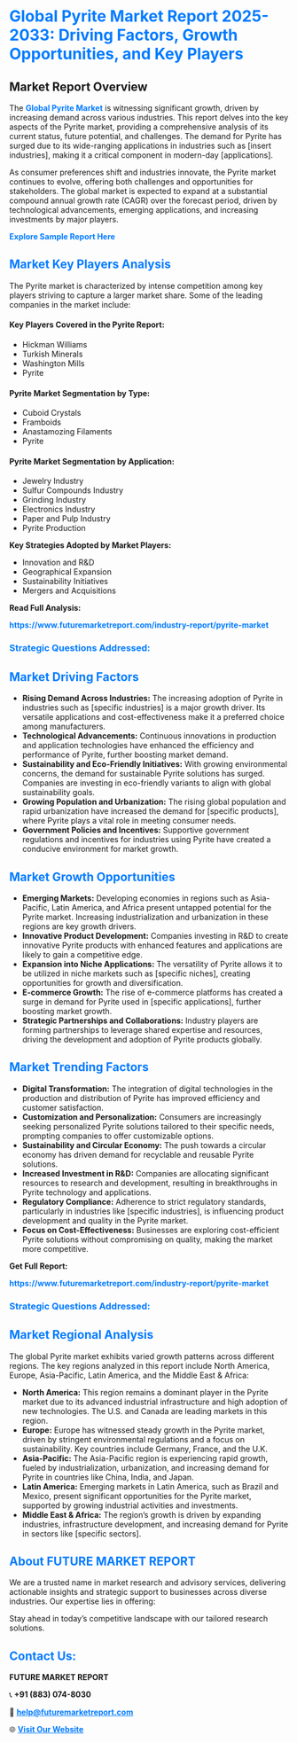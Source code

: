 <h1 style="color: #007BFF;">Global Pyrite Market Report 2025-2033: Driving Factors, Growth Opportunities, and Key Players</h1>

<section id="overview">
<h2>Market Report Overview</h2>
<p>The <a href="https://www.futuremarketreport.com/industry-report/pyrite-market" style="color: #007BFF; text-decoration: none;"><strong>Global Pyrite Market</strong></a> is witnessing significant growth, driven by increasing demand across various industries. This report delves into the key aspects of the Pyrite market, providing a comprehensive analysis of its current status, future potential, and challenges. The demand for Pyrite has surged due to its wide-ranging applications in industries such as [insert industries], making it a critical component in modern-day [applications].</p>
<p>As consumer preferences shift and industries innovate, the Pyrite market continues to evolve, offering both challenges and opportunities for stakeholders. The global market is expected to expand at a substantial compound annual growth rate (CAGR) over the forecast period, driven by technological advancements, emerging applications, and increasing investments by major players.</p>
</section>

<section id="overview">
<p><a href="https://www.futuremarketreport.com/request-sample/reportId=110630" style="color: #007BFF; text-decoration: none;"><strong>Explore Sample Report Here</strong></a></p>
</section>

<section id="key-players">
<h2 style="color: #007BFF;">Market Key Players Analysis</h2>
<p>The Pyrite market is characterized by intense competition among key players striving to capture a larger market share. Some of the leading companies in the market include:</p>
<h4>Key Players Covered in the Pyrite Report:</h4>
<ul><li>Hickman Williams</li><li>Turkish Minerals</li><li>Washington Mills</li><li>Pyrite</li></ul>
<h4>Pyrite Market Segmentation by Type:</h4>
<ul><li>Cuboid Crystals</li><li>Framboids</li><li>Anastamozing Filaments</li><li>Pyrite</li></ul>

<h4>Pyrite Market Segmentation by Application:</h4>
<ul><li>Jewelry Industry</li><li>Sulfur Compounds Industry</li><li>Grinding Industry</li><li>Electronics Industry</li><li>Paper and Pulp Industry</li><li>Pyrite Production</li></ul>
<p><strong>Key Strategies Adopted by Market Players:</strong></p>
<ul>
<li>Innovation and R&D</li>
<li>Geographical Expansion</li>
<li>Sustainability Initiatives</li>
<li>Mergers and Acquisitions</li>
</ul>
</section>

<section>
<p><strong>Read Full Analysis: </strong></p><a href="https://www.futuremarketreport.com/industry-report/pyrite-market" style="color: #007BFF; text-decoration: none;"><strong>https://www.futuremarketreport.com/industry-report/pyrite-market</strong></a>
<h3 style="color: #007BFF;">Strategic Questions Addressed:</h3>
</section>

<section id="driving-factors">
<h2 style="color: #007BFF;">Market Driving Factors</h2>
<ul>
<li><strong>Rising Demand Across Industries:</strong> The increasing adoption of Pyrite in industries such as [specific industries] is a major growth driver. Its versatile applications and cost-effectiveness make it a preferred choice among manufacturers.</li>
<li><strong>Technological Advancements:</strong> Continuous innovations in production and application technologies have enhanced the efficiency and performance of Pyrite, further boosting market demand.</li>
<li><strong>Sustainability and Eco-Friendly Initiatives:</strong> With growing environmental concerns, the demand for sustainable Pyrite solutions has surged. Companies are investing in eco-friendly variants to align with global sustainability goals.</li>
<li><strong>Growing Population and Urbanization:</strong> The rising global population and rapid urbanization have increased the demand for [specific products], where Pyrite plays a vital role in meeting consumer needs.</li>
<li><strong>Government Policies and Incentives:</strong> Supportive government regulations and incentives for industries using Pyrite have created a conducive environment for market growth.</li>
</ul>
</section>

<section id="growth-opportunities">
<h2 style="color: #007BFF;">Market Growth Opportunities</h2>
<ul>
<li><strong>Emerging Markets:</strong> Developing economies in regions such as Asia-Pacific, Latin America, and Africa present untapped potential for the Pyrite market. Increasing industrialization and urbanization in these regions are key growth drivers.</li>
<li><strong>Innovative Product Development:</strong> Companies investing in R&D to create innovative Pyrite products with enhanced features and applications are likely to gain a competitive edge.</li>
<li><strong>Expansion into Niche Applications:</strong> The versatility of Pyrite allows it to be utilized in niche markets such as [specific niches], creating opportunities for growth and diversification.</li>
<li><strong>E-commerce Growth:</strong> The rise of e-commerce platforms has created a surge in demand for Pyrite used in [specific applications], further boosting market growth.</li>
<li><strong>Strategic Partnerships and Collaborations:</strong> Industry players are forming partnerships to leverage shared expertise and resources, driving the development and adoption of Pyrite products globally.</li>
</ul>
</section>

<section id="trending-factors">
<h2 style="color: #007BFF;">Market Trending Factors</h2>
<ul>
<li><strong>Digital Transformation:</strong> The integration of digital technologies in the production and distribution of Pyrite has improved efficiency and customer satisfaction.</li>
<li><strong>Customization and Personalization:</strong> Consumers are increasingly seeking personalized Pyrite solutions tailored to their specific needs, prompting companies to offer customizable options.</li>
<li><strong>Sustainability and Circular Economy:</strong> The push towards a circular economy has driven demand for recyclable and reusable Pyrite solutions.</li>
<li><strong>Increased Investment in R&D:</strong> Companies are allocating significant resources to research and development, resulting in breakthroughs in Pyrite technology and applications.</li>
<li><strong>Regulatory Compliance:</strong> Adherence to strict regulatory standards, particularly in industries like [specific industries], is influencing product development and quality in the Pyrite market.</li>
<li><strong>Focus on Cost-Effectiveness:</strong> Businesses are exploring cost-efficient Pyrite solutions without compromising on quality, making the market more competitive.</li>
</ul>
</section>

<section>
<p><strong>Get Full Report: </strong></p><a href="https://www.futuremarketreport.com/industry-report/pyrite-market" style="color: #007BFF; text-decoration: none;"><strong>https://www.futuremarketreport.com/industry-report/pyrite-market</strong></a>
<h3 style="color: #007BFF;">Strategic Questions Addressed:</h3>
</section>


<section id="regional-analysis">
<h2 style="color: #007BFF;">Market Regional Analysis</h2>
<p>The global Pyrite market exhibits varied growth patterns across different regions. The key regions analyzed in this report include North America, Europe, Asia-Pacific, Latin America, and the Middle East & Africa:</p>
<ul>
<li><strong>North America:</strong> This region remains a dominant player in the Pyrite market due to its advanced industrial infrastructure and high adoption of new technologies. The U.S. and Canada are leading markets in this region.</li>
<li><strong>Europe:</strong> Europe has witnessed steady growth in the Pyrite market, driven by stringent environmental regulations and a focus on sustainability. Key countries include Germany, France, and the U.K.</li>
<li><strong>Asia-Pacific:</strong> The Asia-Pacific region is experiencing rapid growth, fueled by industrialization, urbanization, and increasing demand for Pyrite in countries like China, India, and Japan.</li>
<li><strong>Latin America:</strong> Emerging markets in Latin America, such as Brazil and Mexico, present significant opportunities for the Pyrite market, supported by growing industrial activities and investments.</li>
<li><strong>Middle East & Africa:</strong> The region’s growth is driven by expanding industries, infrastructure development, and increasing demand for Pyrite in sectors like [specific sectors].</li>
</ul>
</section>

<footer>
<h2 style="color: #007BFF;">About FUTURE MARKET REPORT</h2>
<p>We are a trusted name in market research and advisory services, delivering actionable insights and strategic support to businesses across diverse industries. Our expertise lies in offering:</p>

<p>Stay ahead in today’s competitive landscape with our tailored research solutions.</p>

<h2 style="color: #007BFF;">Contact Us:</h2>
<p><strong>FUTURE MARKET REPORT</strong></p>
<p>📞 <strong>+91 (883) 074-8030</strong></p>
<p>📧 <strong><a href="mailto:help@futuremarketreport.com" style="color: #007BFF;">help@futuremarketreport.com</a></strong></p>
<p>🌐 <strong><a href="https://www.futuremarketreport.com/" style="color: #007BFF;">Visit Our Website</a></strong></p>
</footer>